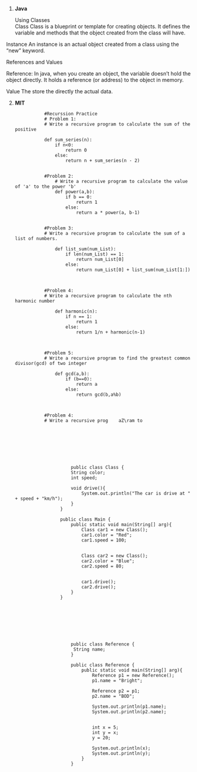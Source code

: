 1. **Java**


      Using Classes  
Class
Class is a blueprint or template for creating objects.  It defines the variable and methods that the object created from the class will have. 

Instance 
An instance is an actual object created from a class using the “new” keyword. 
 
References and Values 

Reference: 
In java, when you create an object, the variable doesn’t hold the object directly. It holds a reference (or address) to the object in memory. 

Value
The store the directly the actual data. 








2. **MIT**



                  
                  
                  #Recurssion Practice
                  # Problem 1:
                  # Write a recursive program to calculate the sum of the positive
                  
                  def sum_series(n):
                      if n<0:
                          return 0
                      else:
                          return n + sum_series(n - 2)
                  
                  
                  #Problem 2:
                      # Write a recursive program to calculate the value of 'a' to the power 'b'
                      def power(a,b):
                          if b == 0:
                              return 1
                          else:
                              return a * power(a, b-1)
                  
                  
                  #Problem 3:
                  # Write a recursive program to calculate the sum of a list of numbers.
                  
                      def list_sum(num_List):
                          if len(num_List) == 1:
                              return num_List[0]
                          else:
                              return num_List[0] + list_sum(num_List[1:])
                  
                  
                  
                  #Problem 4:
                  # Write a recursive program to calculate the nth harmonic number
                  
                      def harmonic(n):
                          if n == 1:
                              return 1
                          else:
                              return 1/n + harmonic(n-1)
                  
                  
                  
                  #Problem 5:
                  # Write a recursive program to find the greatest common divisor(gcd) of two integer
                  
                      def gcd(a,b):
                          if (b==0):
                              return a
                          else:
                              return gcd(b,a%b)
                  
                  
                  
                  #Problem 4:
                  # Write a recursive prog    aZ\ram to
                  
                  
                  
                  
                  
                  
                  
                  
                            public class Class {
                            String color;
                            int speed;
                        
                            void drive(){
                                System.out.println("The car is drive at " + speed + "km/h");
                            }
                        }
                        
                        public class Main {
                            public static void main(String[] arg){
                                Class car1 = new Class();
                                car1.color = "Red";
                                car1.speed = 100;
                        
                        
                                Class car2 = new Class();
                                car2.color = "Blue";
                                car2.speed = 80;
                        
                        
                                car1.drive();
                                car2.drive();
                            }
                        }
                  
                  
                  
                  
                  
                  
                            
                            
                            public class Reference {
                             String name;
                            }
                            
                            public class Reference {
                                public static void main(String[] arg){
                                    Reference p1 = new Reference();
                                    p1.name = "Bright";
                            
                                    Reference p2 = p1;
                                    p2.name = "BOD";
                            
                                    System.out.println(p1.name);
                                    System.out.println(p2.name);
                            
                            
                                    int x = 5;
                                    int y = x;
                                    y = 20;
                            
                                    System.out.println(x);
                                    System.out.println(y);
                                }
                            }
                            









